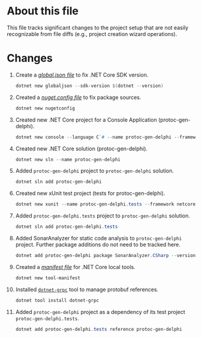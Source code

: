 # About this file
This file tracks significant changes to the project setup that are not easily recognizable from file diffs (e.g., project creation wizard operations).

# Changes
1. Create a *[global.json file](https://docs.microsoft.com/en-us/dotnet/core/tools/global-json?tabs=netcore3x)* to fix .NET Core SDK version.

    ```powershell
    dotnet new globaljson --sdk-version $(dotnet --version)
    ```

2. Created a *[nuget.config file](https://docs.microsoft.com/en-us/nuget/reference/nuget-config-file)* to fix package sources.

    ```powershell
    dotnet new nugetconfig
    ```

3. Created new .NET Core project for a Console Application (protoc-gen-delphi).

    ```powershell
    dotnet new console --language C`# --name protoc-gen-delphi --framework netcoreapp3.1 --output protoc-gen-delphi
    ```

4. Created new .NET Core solution (protoc-gen-delphi).

    ```powershell
    dotnet new sln --name protoc-gen-delphi
    ```

5. Added `protoc-gen-delphi` project to `protoc-gen-delphi` solution.

    ```powershell
    dotnet sln add protoc-gen-delphi
    ```

6. Created new xUnit test project (tests for protoc-gen-delphi).

    ```powershell
    dotnet new xunit --name protoc-gen-delphi.tests --framework netcoreapp3.1 --output protoc-gen-delphi.tests
    ```

7. Added `protoc-gen-delphi.tests` project to `protoc-gen-delphi` solution.

    ```powershell
    dotnet sln add protoc-gen-delphi.tests
    ```

8. Added SonarAnalyzer for static code analysis to `protoc-gen-delphi` project. Further package additions do not need to be tracked here.

    ```powershell
    dotnet add protoc-gen-delphi package SonarAnalyzer.CSharp --version 8.12.0.21095
    ```

9. Created a *[manifest file](https://docs.microsoft.com/en-us/dotnet/core/tools/local-tools-how-to-use)* for .NET Core local tools.

    ```powershell
    dotnet new tool-manifest
    ```

10. Installed [`dotnet-grpc`](https://docs.microsoft.com/en-us/aspnet/core/grpc/dotnet-grpc?view=aspnetcore-3.1) tool to manage protobuf references.

    ```powershell
    dotnet tool install dotnet-grpc
    ```

11. Added `protoc-gen-delphi` project as a dependency of its test project `protoc-gen-delphi.tests`.

    ```powershell
    dotnet add protoc-gen-delphi.tests reference protoc-gen-delphi
    ```


